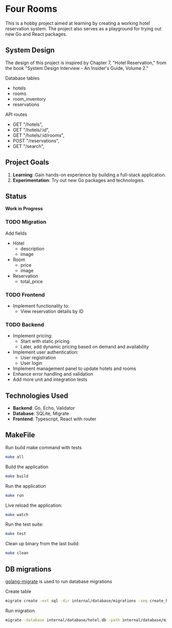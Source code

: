 # Four Rooms

This is a hobby project aimed at learning by creating a working hotel reservation system. The project also serves as a playground for trying out new Go and React packages.

## System Design

The design of this project is inspired by Chapter 7, "Hotel Reservation," from the book "System Design Interview - An Insider's Guide, Volume 2."

Database tables
- hotels
- rooms
- room_inventory
- reservations

API routes
- GET "/hotels",
- GET "/hotels/:id",
- GET "/hotels/:id/rooms",
- POST "/reservations",
- GET "/search",

## Project Goals

1. **Learning**: Gain hands-on experience by building a full-stack application.
2. **Experimentation**: Try out new Go packages and technologies.

## Status

**Work in Progress**

### TODO Migration
Add fields
- Hotel
  - description
  - image
- Room
  - price
  - image
- Reservation
  - total_price

### TODO Frontend
- Implement functionality to:
  - View reservation details by ID

### TODO Backend
- Implement pricing:
  - Start with static pricing
  - Later, add dynamic pricing based on demand and availability
- Implement user authentication:
  - User registration
  - User login
- Implement management panel to update hotels and rooms
- Enhance error handling and validation
- Add more unit and integration tests

## Technologies Used

- **Backend**: Go, Echo, Validator
- **Database**: SQLite, Migrate
- **Frontend**: Typescript, React with router

## MakeFile

Run build make command with tests
```bash
make all
```

Build the application
```bash
make build
```

Run the application
```bash
make run
```

Live reload the application:
```bash
make watch
```

Run the test suite:
```bash
make test
```

Clean up binary from the last build:
```bash
make clean
```

## DB migrations
[golang-migrate](https://github.com/golang-migrate/migrate) is used to run database migrations

Create table
```bash
migrate create -ext sql -dir internal/database/migrations -seq create_hotels_table
```

Run migration
```bash
migrate -database internal/database/hotel.db -path internal/database/migrations up
```